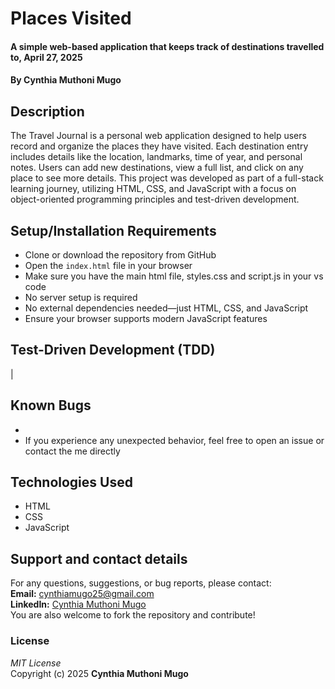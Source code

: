 # Places Visited  

#### A simple web-based application that keeps track of destinations travelled to, April 27, 2025  
#### By **Cynthia Muthoni Mugo**  

## Description  
The Travel Journal is a personal web application designed to help users record and organize the places they have visited. Each destination entry includes details like the location, landmarks, time of year, and personal notes.
Users can add new destinations, view a full list, and click on any place to see more details.
This project was developed as part of a full-stack learning journey, utilizing HTML, CSS, and JavaScript with a focus on object-oriented programming principles and test-driven development.

## Setup/Installation Requirements  
* Clone or download the repository from GitHub  
* Open the `index.html` file in your browser  
* Make sure you have the main html file, styles.css and script.js in your vs code
* No server setup is required  
* No external dependencies needed—just HTML, CSS, and JavaScript  
* Ensure your browser supports modern JavaScript features

## Test-Driven Development (TDD)

|

## Known Bugs  
*   
* If you experience any unexpected behavior, feel free to open an issue or contact the me directly

## Technologies Used  
* HTML  
* CSS  
* JavaScript  

## Support and contact details  
For any questions, suggestions, or bug reports, please contact:  
**Email:** cynthiamugo25@gmail.com  
**LinkedIn:** [Cynthia Muthoni Mugo](https://www.linkedin.com/in/cynthiamuthonimugo)  
You are also welcome to fork the repository and contribute!

### License  
*MIT License*  
Copyright (c) 2025 **Cynthia Muthoni Mugo**
